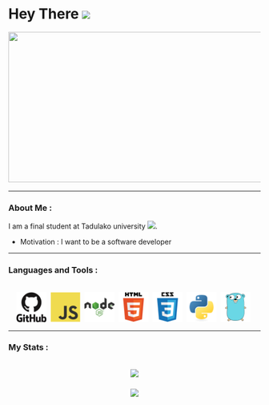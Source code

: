 <!--
**izon-masuara/izon-masuara** is a ✨ _special_ ✨ repository because its `README.md` (this file) appears on your GitHub profile.

Here are some ideas to get you started:

- 🔭 I’m currently working on ...
- 🌱 I’m currently learning ...
- 👯 I’m looking to collaborate on ...
- 🤔 I’m looking for help with ...
- 💬 Ask me about ...
- 📫 How to reach me: ...
- 😄 Pronouns: ...
- ⚡ Fun fact: ...
-->

<h1>
  Hey There
  <img src="https://media.giphy.com/media/hvRJCLFzcasrR4ia7z/giphy.gif" width="30px"/>
</h1>
<div align="center">
  <img src="https://media.giphy.com/media/dWesBcTLavkZuG35MI/giphy.gif" width="600" height="300"/>
</div>
</div>

---
### About Me :
I am a final student at Tadulako university <img src="https://media.giphy.com/media/WUlplcMpOCEmTGBtBW/giphy.gif" width="30">.
- Motivation : I want to be a software developer

---
### Languages and Tools :
</br>
<div align="center">
<img src="https://raw.githubusercontent.com/devicons/devicon/1119b9f84c0290e0f0b38982099a2bd027a48bf1/icons/github/github-original-wordmark.svg" title="Github" alt="Github" width="60" height="60"/>&nbsp;
<img src="https://raw.githubusercontent.com/devicons/devicon/1119b9f84c0290e0f0b38982099a2bd027a48bf1/icons/javascript/javascript-original.svg" title="Javascript" alt="Javascript" width="60" height="60"/>&nbsp;
<img src="https://raw.githubusercontent.com/devicons/devicon/master/icons/nodejs/nodejs-original-wordmark.svg" title="Nodejs" alt="Nodejs" width="60" height="60"/>&nbsp;
<img src="https://raw.githubusercontent.com/devicons/devicon/master/icons/html5/html5-original-wordmark.svg" title="Html" alt="Html" width="60" height="60"/>&nbsp;
<img src="https://raw.githubusercontent.com/devicons/devicon/master/icons/css3/css3-original-wordmark.svg" title="CSS" alt="CSS" width="60" height="60"/>&nbsp;
<img src="https://raw.githubusercontent.com/devicons/devicon/master/icons/python/python-original.svg" title="CSS" alt="CSS" width="60" height="60"/>&nbsp;
<img src="https://raw.githubusercontent.com/devicons/devicon/master/icons/go/go-original.svg" title="CSS" alt="CSS" width="60" height="60"/>&nbsp;
</div>

---
### My Stats :

</br>
<div align="center">
    <div style="padding-bottom:20px">
         <picture>
        <source media="(prefers-color-scheme: dark)" srcset="https://github-readme-streak-stats.herokuapp.com/?user=izon-masuara&theme=default&ring=32ADDD&background=C4CCDD&border=FFFFFF&stroke=000000&fire=E30000&currStreakNum=000000&sideNums=D04BDD&currStreakLabel=DD2727&sideLabels=EE7B00&dates=000000" />
        <img src="https://github-readme-streak-stats.herokuapp.com/?user=izon-masuara&theme=default&ring=32ADDD&background=C4CCDD&border=FFFFFF&stroke=000000&fire=E30000&currStreakNum=000000&sideNums=D04BDD&currStreakLabel=DD2727&sideLabels=EE7B00&dates=000000" />
    </picture>
    </div>
    <div>
        <picture>
        <source media="(prefers-color-scheme: dark)" srcset="https://github-readme-stats.vercel.app/api/top-langs/?username=izon-masuara&layout=compact" />
        <img src="https://github-readme-stats.vercel.app/api/top-langs/?username=izon-masuara" />
    </picture>
    </div>
</div>
